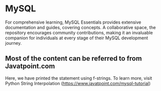 # MySQL
For comprehensive learning, MySQL Essentials provides extensive documentation and guides, covering concepts. A collaborative space, the repository encourages community contributions, making it an invaluable companion for individuals at every stage of their MySQL development journey.

## Most of the content can be referred to from Javatpoint.com 
Here, we have printed the statement using f-strings. To learn more, visit Python String Interpolation
(https://www.javatpoint.com/mysql-tutorial)
